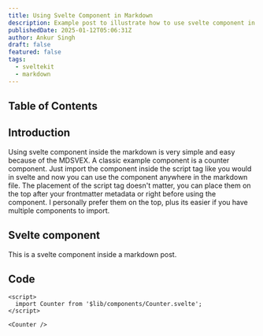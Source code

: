```yaml
---
title: Using Svelte Component in Markdown
description: Example post to illustrate how to use svelte component in markdown.
publishedDate: 2025-01-12T05:06:31Z
author: Ankur Singh
draft: false
featured: false
tags:
  - sveltekit
  - markdown
---
```


<script>
  import Counter from '$lib/components/Counter.svelte';
</script>

## Table of Contents

## Introduction
Using svelte component inside the markdown is very simple and easy because of the MDSVEX. A classic example component is a counter component. Just import the component inside the script tag like you would in svelte and now you can use the component anywhere in the markdown file. The placement of the script tag doesn't matter, you can place them on the top after your frontmatter metadata or right before using the component. I personally prefer them on the top, plus its easier if you have multiple components to import.

## Svelte component

This is a svelte component inside a markdown post.

<Counter />

## Code

```svelte
<script>
  import Counter from '$lib/components/Counter.svelte';
</script>

<Counter />
```


